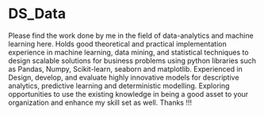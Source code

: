 # DS_Data
Please find the work done by me in the field of data-analytics and machine learning here.
Holds good theoretical and practical implementation experience in machine learning, data mining, and statistical techniques to design scalable solutions for business problems using python libraries such as Pandas, Numpy, Scikit-learn, seaborn and matplotlib. Experienced in Design, develop, and evaluate highly innovative models for descriptive analytics, predictive learning and deterministic modelling. Exploring opportunities to use the existing knowledge in being a good asset to your organization and enhance my skill set as well.
Thanks !!!
